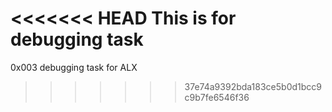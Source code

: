 <<<<<<< HEAD
This is for debugging task
=======
0x003 debugging task for ALX
>>>>>>> 37e74a9392bda183ce5b0d1bcc9c9b7fe6546f36
